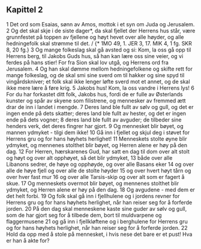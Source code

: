 ## Kapittel 2

1 Det ord som Esaias, sønn av Amos, mottok i et syn om Juda og Jerusalem.
2 Og det skal skje i de siste dager*, da skal fjellet der Herrens hus står, være grunnfestet på toppen av fjellene og høyt hevet over alle høyder, og alle hedningefolk skal strømme til det. / {* 1MO 49, 1. JER 3, 17. MIK 4, 1 fg. SKR 8, 20 fg.}
3 Og mange folkeslag skal gå avsted og si: Kom, la oss gå opp til Herrens berg, til Jakobs Guds hus, så han kan lære oss sine veier, og vi ferdes på hans stier! For fra Sion skal lov utgå, og Herrens ord fra Jerusalem.
4 Og han skal dømme mellom hedningefolkene og skifte rett for mange folkeslag, og de skal smi sine sverd om til hakker og sine spyd til vingårdskniver; et folk skal ikke lenger løfte sverd mot et annet, og de skal ikke mere lære å føre krig.
5 Jakobs hus! Kom, la oss vandre i Herrens lys!
6 For du har forkastet ditt folk, Jakobs hus, fordi de er fulle av Østerlands kunster og spår av skyene som filistrene, og mennesker av fremmed ætt drar de inn i landet i mengde.
7 Deres land ble fullt av sølv og gull, og det er ingen ende på dets skatter; deres land ble fullt av hester, og det er ingen ende på dets vogner;
8 deres land ble fullt av avguder; de tilbeder sine henders verk, det deres fingrer har gjort.
9 Og mennesket blir bøyet, og mannen ydmyket - tilgi dem ikke!
10 Gå inn i fjellet og skjul deg i støvet for Herrens gru og for hans høyhets herlighet!
11 Menneskets stolte øyne blir ydmyket, og mennenes stolthet blir bøyet, og Herren alene er høy på den dag.
12 For Herren, hærskarenes Gud, har satt en dag til dom over alt stolt og høyt og over alt opphøyet, så det blir ydmyket,
13 både over alle Libanons sedrer, de høye og opphøyde, og over alle Basans eker
14 og over alle de høye fjell og over alle de stolte høyder
15 og over hvert høyt tårn og over hver fast mur
16 og over alle Tarsis-skip og over alt som er fagert å skue.
17 Og menneskets overmot blir bøyet, og mennenes stolthet blir ydmyket, og Herren alene er høy på den dag.
18 Og avgudene - med dem er det helt forbi.
19 Og folk skal gå inn i fjellhulene og i jordens revner for Herrens gru og for hans høyhets herlighet, når han reiser seg for å forferde jorden.
20 På den dag skal menneskene kaste sine guder av sølv og gull, som de har gjort seg for å tilbede dem, bort til muldvarpene og flaggermusene
21 og gå inn i fjellkløftene og i berghulene for Herrens gru og for hans høyhets herlighet, når han reiser seg for å forferde jorden.
22 Hold da opp med å stole på mennesket, i hvis nese det bare er et pust! Hva er han å akte for?
